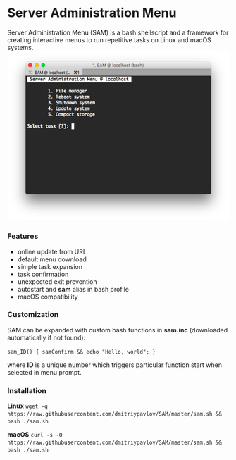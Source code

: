 # Server Administration Menu
Server Administration Menu (SAM) is a bash shellscript and a framework for creating interactive menus to run repetitive tasks on Linux and macOS systems.
![SAM](https://raw.githubusercontent.com/dmitriypavlov/SAM/master/screenshot.png)

### Features
* online update from URL
* default menu download
* simple task expansion
* task confirmation
* unexpected exit prevention
* autostart and **sam** alias in bash profile
* macOS compatibility

### Customization
SAM can be expanded with custom bash functions in **sam.inc** (downloaded automatically if not found):

`sam_ID() { samConfirm && echo "Hello, world"; }`

where **ID** is a unique number which triggers particular function start when selected in menu prompt. 

### Installation
**Linux**
`wget -q https://raw.githubusercontent.com/dmitriypavlov/SAM/master/sam.sh && bash ./sam.sh`

**macOS**
`curl -s -O https://raw.githubusercontent.com/dmitriypavlov/SAM/master/sam.sh && bash ./sam.sh`